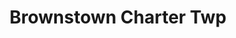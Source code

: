 ---
title: Brownstown Charter Twp
url: /brownstown-charter-twp/
latitude: 42.158
longitude: -83.228
---